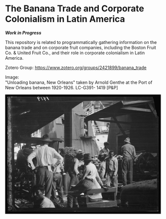 # The Banana Trade and Corporate Colonialism in Latin America

***Work in Progress*** 

This repository is related to programmatically gathering information on the banana trade and on corporate fruit companies, including the Boston Fruit Co. & United Fruit Co., and their role in corporate colonialism in Latin America.

Zotero Group: https://www.zotero.org/groups/2421899/banana_trade

Image:<br/>
"Unloading banana, New Orleans" taken by Arnold Genthe at the Port of New Orleans between 1920-1926. 
LC-G391- 1419 [P&P]

![Unloading bananas, New Orleans](7a03431v.jpg)

